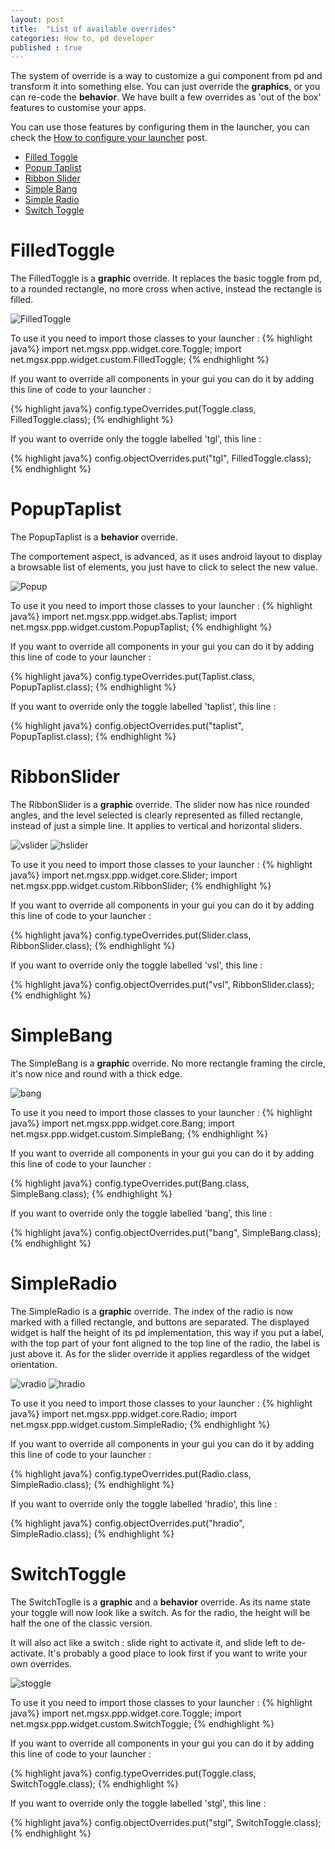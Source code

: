 ```yaml
---
layout: post
title:  "List of available overrides"
categories: How to, pd developer
published : true
---
```


The system of override is a way to customize a gui component from pd and transform it into something else. You can just override the **graphics**, or you can re-code the **behavior**. We have built a few overrides as 'out of the box' features to customise your apps.

You can use those features by configuring them in the launcher, you can check the [How to configure your launcher]({{site.baseurl}}/_post/2015-11-01-How_to_configure_your_launcher#factory-components) post.

* [Filled Toggle](#ftgl)<br>
* [Popup Taplist](#ptap)<br>
* [Ribbon Slider](#rslider)<br>
* [Simple Bang](#sbang)<br>
* [Simple Radio](#sradio)<br>
* [Switch Toggle](#stgl)<br>


<a name="ftgl"/>

# FilledToggle 
The FilledToggle is a **graphic** override.
It replaces the basic toggle from pd, to a rounded rectangle, no more cross when active, instead the rectangle is filled.

![FilledToggle]({{site.baseurl}}/img/overrides/filledToggle.png)


To use it you need to import those classes to your launcher :
{% highlight  java%} 
import net.mgsx.ppp.widget.core.Toggle;
import net.mgsx.ppp.widget.custom.FilledToggle;
{% endhighlight %}

If you want to override all components in your gui you can do it by adding this line of code to your launcher :

{% highlight  java%} 
config.typeOverrides.put(Toggle.class, FilledToggle.class);
{% endhighlight %}

If you want to override only the toggle labelled 'tgl', this line :

{% highlight  java%} 
config.objectOverrides.put("tgl", FilledToggle.class);
{% endhighlight %}

<a name="ptap"/>

# PopupTaplist
The PopupTaplist is a **behavior** override.

The comportement aspect, is advanced, as it uses android layout to display a browsable list of elements, you just have to click to select the new value.


![Popup]({{site.baseurl}}/img/overrides/popup.png)

To use it you need to import those classes to your launcher :
{% highlight  java%} 
import net.mgsx.ppp.widget.abs.Taplist;
import net.mgsx.ppp.widget.custom.PopupTaplist;
{% endhighlight %}

If you want to override all components in your gui you can do it by adding this line of code to your launcher :

{% highlight  java%} 
config.typeOverrides.put(Taplist.class, PopupTaplist.class);
{% endhighlight %}

If you want to override only the toggle labelled 'taplist', this line :

{% highlight  java%} 
config.objectOverrides.put("taplist", PopupTaplist.class);
{% endhighlight %}

<a name="rslider"/>

# RibbonSlider
The RibbonSlider is a **graphic** override. The slider now has nice rounded angles, and the level selected is clearly represented as filled rectangle, instead of just a simple line. It applies to vertical and horizontal sliders.


![vslider]({{site.baseurl}}/img/overrides/vslider.png)
![hslider]({{site.baseurl}}/img/overrides/hslider.png)

To use it you need to import those classes to your launcher :
{% highlight  java%} 
import net.mgsx.ppp.widget.core.Slider;
import net.mgsx.ppp.widget.custom.RibbonSlider;
{% endhighlight %}

If you want to override all components in your gui you can do it by adding this line of code to your launcher :

{% highlight  java%} 
config.typeOverrides.put(Slider.class, RibbonSlider.class);
{% endhighlight %}

If you want to override only the toggle labelled 'vsl', this line :

{% highlight  java%} 
config.objectOverrides.put("vsl", RibbonSlider.class);
{% endhighlight %}

<a name="sbang"/>

# SimpleBang
The SimpleBang is a **graphic** override. No more rectangle framing the circle, it's now nice and round with a thick edge.

![bang]({{site.baseurl}}/img/overrides/bang.png)

To use it you need to import those classes to your launcher :
{% highlight  java%} 
import net.mgsx.ppp.widget.core.Bang;
import net.mgsx.ppp.widget.custom.SimpleBang;
{% endhighlight %}

If you want to override all components in your gui you can do it by adding this line of code to your launcher :

{% highlight  java%} 
config.typeOverrides.put(Bang.class, SimpleBang.class);
{% endhighlight %}

If you want to override only the toggle labelled 'bang', this line :

{% highlight  java%} 
config.objectOverrides.put("bang", SimpleBang.class);
{% endhighlight %}

<a name="sradio"/>

# SimpleRadio
The SimpleRadio is a **graphic** override. The index of the radio is now marked with a filled rectangle, and buttons are separated. The displayed widget is half the height of its pd implementation, this way if you put a label, with the top part of your font aligned to the top line of the radio, the label is just above it. As for the slider override it applies regardless of the widget orientation.

![vradio]({{site.baseurl}}/img/overrides/vradio.png)
![hradio]({{site.baseurl}}/img/overrides/hradio.png)

To use it you need to import those classes to your launcher :
{% highlight  java%} 
import net.mgsx.ppp.widget.core.Radio;
import net.mgsx.ppp.widget.custom.SimpleRadio;
{% endhighlight %}

If you want to override all components in your gui you can do it by adding this line of code to your launcher :

{% highlight  java%} 
config.typeOverrides.put(Radio.class, SimpleRadio.class);
{% endhighlight %}

If you want to override only the toggle labelled 'hradio', this line :

{% highlight  java%} 
config.objectOverrides.put("hradio", SimpleRadio.class);
{% endhighlight %}

<a name="stgl"/>

# SwitchToggle
The SwitchToglle is a **graphic** and a **behavior** override. As its name state your toggle will now look like a switch. As for the radio, the height will be half the one of the classic version.

It will also act like a switch : slide right to activate it, and slide left to de-activate. It's probably a good place to look first if you want to write your own overrides.

![stoggle]({{site.baseurl}}/img/overrides/switchToggle.png)

To use it you need to import those classes to your launcher :
{% highlight  java%} 
import net.mgsx.ppp.widget.core.Toggle;
import net.mgsx.ppp.widget.custom.SwitchToggle;
{% endhighlight %}

If you want to override all components in your gui you can do it by adding this line of code to your launcher :

{% highlight  java%} 
config.typeOverrides.put(Toggle.class, SwitchToggle.class);
{% endhighlight %}

If you want to override only the toggle labelled 'stgl', this line :

{% highlight  java%} 
config.objectOverrides.put("stgl", SwitchToggle.class);
{% endhighlight %}
